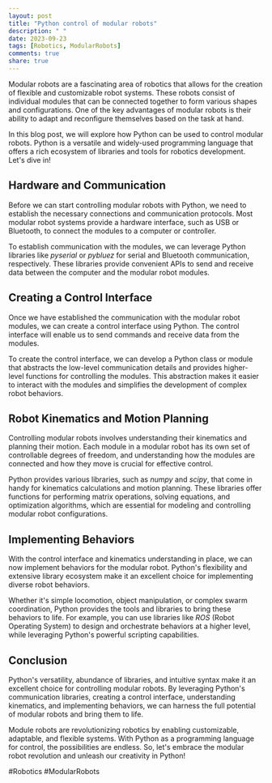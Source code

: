 ```yaml
---
layout: post
title: "Python control of modular robots"
description: " "
date: 2023-09-23
tags: [Robotics, ModularRobots]
comments: true
share: true
---
```


Modular robots are a fascinating area of robotics that allows for the creation of flexible and customizable robot systems. These robots consist of individual modules that can be connected together to form various shapes and configurations. One of the key advantages of modular robots is their ability to adapt and reconfigure themselves based on the task at hand.

In this blog post, we will explore how Python can be used to control modular robots. Python is a versatile and widely-used programming language that offers a rich ecosystem of libraries and tools for robotics development. Let's dive in!

## Hardware and Communication

Before we can start controlling modular robots with Python, we need to establish the necessary connections and communication protocols. Most modular robot systems provide a hardware interface, such as USB or Bluetooth, to connect the modules to a computer or controller.

To establish communication with the modules, we can leverage Python libraries like *pyserial* or *pybluez* for serial and Bluetooth communication, respectively. These libraries provide convenient APIs to send and receive data between the computer and the modular robot modules.

## Creating a Control Interface

Once we have established the communication with the modular robot modules, we can create a control interface using Python. The control interface will enable us to send commands and receive data from the modules.

To create the control interface, we can develop a Python class or module that abstracts the low-level communication details and provides higher-level functions for controlling the modules. This abstraction makes it easier to interact with the modules and simplifies the development of complex robot behaviors.

## Robot Kinematics and Motion Planning

Controlling modular robots involves understanding their kinematics and planning their motion. Each module in a modular robot has its own set of controllable degrees of freedom, and understanding how the modules are connected and how they move is crucial for effective control.

Python provides various libraries, such as *numpy* and *scipy*, that come in handy for kinematics calculations and motion planning. These libraries offer functions for performing matrix operations, solving equations, and optimization algorithms, which are essential for modeling and controlling modular robot configurations.

## Implementing Behaviors

With the control interface and kinematics understanding in place, we can now implement behaviors for the modular robot. Python's flexibility and extensive library ecosystem make it an excellent choice for implementing diverse robot behaviors.

Whether it's simple locomotion, object manipulation, or complex swarm coordination, Python provides the tools and libraries to bring these behaviors to life. For example, you can use libraries like *ROS* (Robot Operating System) to design and orchestrate behaviors at a higher level, while leveraging Python's powerful scripting capabilities.

## Conclusion

Python's versatility, abundance of libraries, and intuitive syntax make it an excellent choice for controlling modular robots. By leveraging Python's communication libraries, creating a control interface, understanding kinematics, and implementing behaviors, we can harness the full potential of modular robots and bring them to life.

Module robots are revolutionizing robotics by enabling customizable, adaptable, and flexible systems. With Python as a programming language for control, the possibilities are endless. So, let's embrace the modular robot revolution and unleash our creativity in Python!

#Robotics #ModularRobots